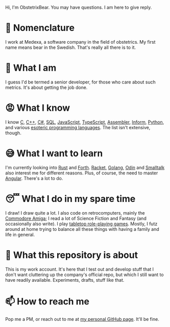 Hi, I'm ObstetrixBear. You may have questions. I am here to give reply.

# :bear: Nomenclature
I work at Medexa, a software company in the field of obstetrics. My first name means bear in the Swedish. That's really all there is to it.

# :construction_worker: What I am
I guess I'd be termed a senior developer, for those who care about such metrics. It's about getting the job done. 

# :rage: What I know
I know [C](https://en.wikipedia.org/wiki/C_(programming_language)), [C++](https://en.wikipedia.org/wiki/C%2B%2B), [C#](https://en.wikipedia.org/wiki/C_Sharp_(programming_language)), [SQL](https://en.wikipedia.org/wiki/SQL), [JavaScript](https://en.wikipedia.org/wiki/JavaScript), [TypeScript](https://en.wikipedia.org/wiki/TypeScript), [Assembler](https://en.wikipedia.org/wiki/Assembly_language), [Inform](https://en.wikipedia.org/wiki/Inform), [Python](https://en.wikipedia.org/wiki/Python_(programming_language)), and various [esoteric programming languages](https://en.wikipedia.org/wiki/Esoteric_programming_language). The list isn't extensive, though. 

# :sweat_smile: What I want to learn
I'm currently looking into [Rust](https://en.wikipedia.org/wiki/Rust_(programming_language)) and [Forth](https://en.wikipedia.org/wiki/Forth_(programming_language)). [Racket](https://en.wikipedia.org/wiki/Racket_(programming_language)), [Golang](https://en.wikipedia.org/wiki/Go_(programming_language)), [Odin](https://odin-lang.org/) and [Smalltalk](https://en.wikipedia.org/wiki/Smalltalk_(programming_language)) also interest me for different reasons. Plus, of course, the need to master [Angular](https://en.wikipedia.org/wiki/Angular_(web_framework)). There's a lot to do. 

# :sleeping: What I do in my spare time
I draw! I draw quite a lot. I also code on retrocomputers, mainly the [Commodore Amiga](https://en.wikipedia.org/wiki/Amiga); I read a lot of Science Fiction and Fantasy (and occasionally also write). I play [tabletop role-playing games](https://en.wikipedia.org/wiki/Tabletop_role-playing_game). Mostly, I futz around at home trying to balance all these things with having a family and life in general. 

# :information_desk_person: What this repository is about
This is my work account. It's here that I test out and develop stuff that I don't want cluttering up the company's official repo, but which I still want to have readily available. Experiments, drafts, stuff like that.

# 📫 How to reach me
Pop me a PM, or reach out to me at [my personal GitHub page](https://github.com/Eleas). It'll be fine.
